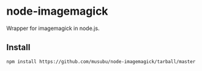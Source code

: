 # node-imagemagick

Wrapper for imagemagick in node.js.

## Install

    npm install https://github.com/musubu/node-imagemagick/tarball/master
